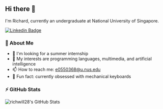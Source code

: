## Hi there 👋

I'm Richard, currently an undergraduate at National University of Singapore.

[![Linkedin Badge](https://img.shields.io/badge/LinkedIn-0077B5?style=for-the-badge&logo=linkedin&logoColor=white)](https://www.linkedin.com/in/richard-willie/)

### 🚀 About Me

- 👀 I'm looking for a summer internship
- 🌱 My interests are programming languages, multimedia, and artificial intelligence
- 📫 How to reach me: [e0550368@u.nus.edu](e0550368@u.nus.edu)
- 🌈 Fun fact: currently obsessed with mechanical keyboards

### ⚡ GitHub Stats

<img alt="richwill28's GitHub Stats" src="https://github-readme-stats-richwill28.vercel.app/api?username=richwill28&show_icons=true&theme=nightowl" />
